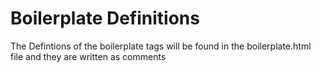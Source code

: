 # Boilerplate Definitions
The Defintions of the boilerplate tags will be found in the boilerplate.html file and they are written as comments
